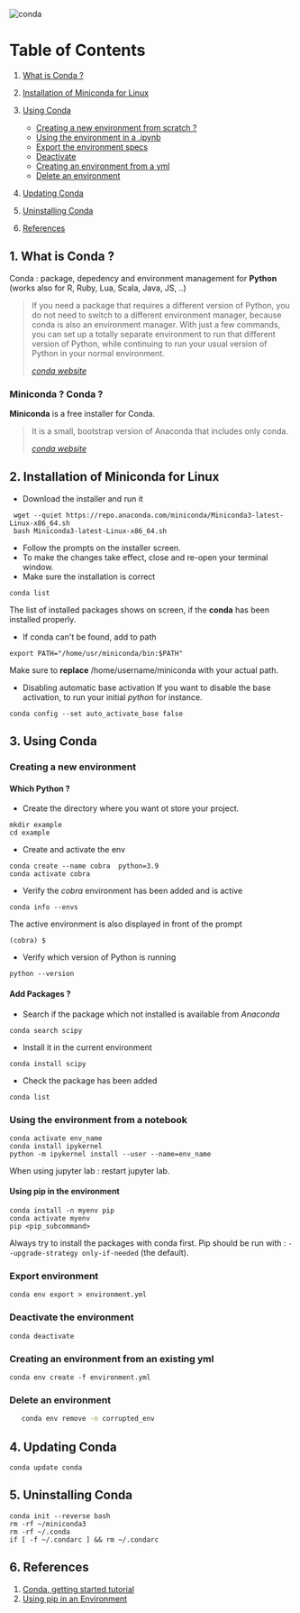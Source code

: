 ![conda](https://user-images.githubusercontent.com/62952163/198683845-f5706e8b-182e-407d-88fd-85eb97f6ad45.png)

# Table of Contents
1. [What is Conda ? ](#what)
2. [Installation of Miniconda for Linux](#installation)
3. [Using Conda](#usage)
   - [Creating a new environment from scratch ?](#newenv)
   - [Using the environment in a .ipynb](#nb)
   - [Export the environment specs](#export)
   - [Deactivate](#deactivate)
   - [Creating an environment from a yml](#yml)
   - [Delete an environment](#delete)

4. [Updating Conda](#update)
5. [Uninstalling Conda](#uninstall)
6. [References](#references)


## 1. What is Conda ? <a name="what"></a>
Conda : package, depedency and environment management for **Python** (works also for R, Ruby, Lua, Scala, Java, JS, ..)

> If you need a package that requires a different version of Python, you do not need to switch to a different environment manager, because conda is also an environment manager. With just a few commands, you can set up a totally separate environment to run that different version of Python, while continuing to run your usual version of Python in your normal environment.
>
> <cite>[conda website](https://docs.conda.io/en/latest/miniconda.html)</cite>

### Miniconda ? Conda ? 
**Miniconda** is a free installer for Conda. 

> It is a small, bootstrap version of Anaconda that includes only conda.
>
> <cite>[conda website](https://docs.conda.io/en/latest/miniconda.html)<cite>

## 2. Installation of Miniconda for Linux <a name="installation"></a>

-  Download the installer and run it 
```{bash}
 wget --quiet https://repo.anaconda.com/miniconda/Miniconda3-latest-Linux-x86_64.sh
 bash Miniconda3-latest-Linux-x86_64.sh
```
- Follow the prompts on the installer screen. 
- To make the changes take effect, close and re-open your terminal window. 
- Make sure the installation is correct 
```{bash}
conda list 
```
The list of installed packages shows on screen, if the **conda** has been installed properly.

- If conda can't be found, add to path
```{bash}
export PATH="/home/usr/miniconda/bin:$PATH"
```
Make sure to **replace** /home/username/miniconda with your actual path.

- Disabling automatic base activation 
If you want to disable the base activation, to run your initial *python* for instance. 
```{bash}
conda config --set auto_activate_base false
```

## 3. Using Conda <a name="usage"></a>

### Creating a new environment <a name="newenv"></a>
#### Which Python ? 
- Create the directory where you want ot store your project.
```{bash}
mkdir example 
cd example
```
- Create and activate the env
```{bash}
conda create --name cobra  python=3.9
conda activate cobra
```
- Verify the *cobra* environment has been added and is active
```{bash}
conda info --envs
```
The active environment is also displayed in front of the prompt 
```{bash}
(cobra) $
```

- Verify which version of Python is running
```{bash}
python --version
```
#### Add Packages ? 
- Search if the package which not installed is available from *Anaconda*
```bash{bash}
conda search scipy
```
- Install it in the current environment
```{bash}
conda install scipy
```

- Check the package has been added
```{bash}
conda list
```
### Using the environment from a notebook <a name="nb"></a>
  
 ```{bash}
conda activate env_name
conda install ipykernel
python -m ipykernel install --user --name=env_name
 ```
   
 When using jupyter lab :  restart jupyter lab.
 
#### Using pip in the environment
```{bash}
conda install -n myenv pip
conda activate myenv
pip <pip_subcommand>
```

Always try to install the packages with conda first.
Pip should be run with : `--upgrade-strategy only-if-needed` (the default).

   ### Export environment  <a name="export"></a>
```{bash}
conda env export > environment.yml
```

   ### Deactivate the environment <a name="deactivate"></a>
```{bash}
conda deactivate
```
### Creating an environment from an existing yml <a name="yml"></a>
```{bash}
conda env create -f environment.yml
```
   ### Delete an environment <a name="delete"></a>
  
```bash
   conda env remove -n corrupted_env
```
   

## 4. Updating Conda <a name="update"></a>
```{bash}
conda update conda
```

## 5. Uninstalling Conda <a name="uninstall"></a>
```{bash}
conda init --reverse bash
rm -rf ~/miniconda3
rm -rf ~/.conda
if [ -f ~/.condarc ] && rm ~/.condarc
```


## 6. References <a name="references"></a>
1. [Conda, getting started tutorial](https://conda.io/projects/conda/en/latest/user-guide/getting-started.html#managing-python)
2. [Using pip in an Environment](https://conda.io/projects/conda/en/latest/user-guide/tasks/manage-environments.html#using-pip-in-an-environment)
